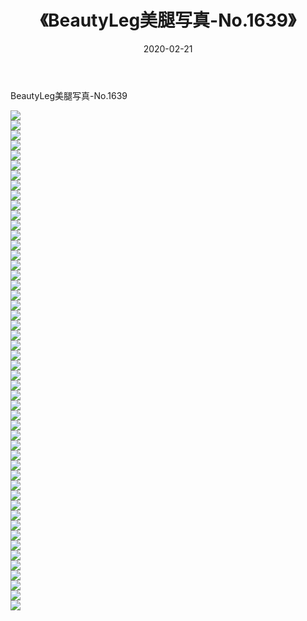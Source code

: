 ﻿---
layout: post
title:  《BeautyLeg美腿写真-No.1639》
date:   2020-02-21
img: http://img.660000.xyz/Sharelink/网络美图/2020/BeautyLeg美腿写真-No.1639/000.jpg
categories: [美女, 清纯, 唯美]
---

BeautyLeg美腿写真-No.1639

  ![](http://img.660000.xyz/Sharelink/网络美图/2020/BeautyLeg美腿写真-No.1639/001.jpg) <br> ![](http://img.660000.xyz/Sharelink/网络美图/2020/BeautyLeg美腿写真-No.1639/002.jpg) <br> ![](http://img.660000.xyz/Sharelink/网络美图/2020/BeautyLeg美腿写真-No.1639/003.jpg) <br> ![](http://img.660000.xyz/Sharelink/网络美图/2020/BeautyLeg美腿写真-No.1639/004.jpg) <br> ![](http://img.660000.xyz/Sharelink/网络美图/2020/BeautyLeg美腿写真-No.1639/005.jpg) <br> ![](http://img.660000.xyz/Sharelink/网络美图/2020/BeautyLeg美腿写真-No.1639/006.jpg) <br> ![](http://img.660000.xyz/Sharelink/网络美图/2020/BeautyLeg美腿写真-No.1639/007.jpg) <br> ![](http://img.660000.xyz/Sharelink/网络美图/2020/BeautyLeg美腿写真-No.1639/008.jpg) <br> ![](http://img.660000.xyz/Sharelink/网络美图/2020/BeautyLeg美腿写真-No.1639/009.jpg) <br> ![](http://img.660000.xyz/Sharelink/网络美图/2020/BeautyLeg美腿写真-No.1639/010.jpg) <br> ![](http://img.660000.xyz/Sharelink/网络美图/2020/BeautyLeg美腿写真-No.1639/011.jpg) <br> ![](http://img.660000.xyz/Sharelink/网络美图/2020/BeautyLeg美腿写真-No.1639/012.jpg) <br> ![](http://img.660000.xyz/Sharelink/网络美图/2020/BeautyLeg美腿写真-No.1639/013.jpg) <br> ![](http://img.660000.xyz/Sharelink/网络美图/2020/BeautyLeg美腿写真-No.1639/014.jpg) <br> ![](http://img.660000.xyz/Sharelink/网络美图/2020/BeautyLeg美腿写真-No.1639/015.jpg) <br> ![](http://img.660000.xyz/Sharelink/网络美图/2020/BeautyLeg美腿写真-No.1639/016.jpg) <br> ![](http://img.660000.xyz/Sharelink/网络美图/2020/BeautyLeg美腿写真-No.1639/017.jpg) <br> ![](http://img.660000.xyz/Sharelink/网络美图/2020/BeautyLeg美腿写真-No.1639/018.jpg) <br> ![](http://img.660000.xyz/Sharelink/网络美图/2020/BeautyLeg美腿写真-No.1639/019.jpg) <br> ![](http://img.660000.xyz/Sharelink/网络美图/2020/BeautyLeg美腿写真-No.1639/020.jpg) <br> ![](http://img.660000.xyz/Sharelink/网络美图/2020/BeautyLeg美腿写真-No.1639/021.jpg) <br> ![](http://img.660000.xyz/Sharelink/网络美图/2020/BeautyLeg美腿写真-No.1639/022.jpg) <br> ![](http://img.660000.xyz/Sharelink/网络美图/2020/BeautyLeg美腿写真-No.1639/023.jpg) <br> ![](http://img.660000.xyz/Sharelink/网络美图/2020/BeautyLeg美腿写真-No.1639/024.jpg) <br> ![](http://img.660000.xyz/Sharelink/网络美图/2020/BeautyLeg美腿写真-No.1639/025.jpg) <br> ![](http://img.660000.xyz/Sharelink/网络美图/2020/BeautyLeg美腿写真-No.1639/026.jpg) <br> ![](http://img.660000.xyz/Sharelink/网络美图/2020/BeautyLeg美腿写真-No.1639/027.jpg) <br> ![](http://img.660000.xyz/Sharelink/网络美图/2020/BeautyLeg美腿写真-No.1639/028.jpg) <br> ![](http://img.660000.xyz/Sharelink/网络美图/2020/BeautyLeg美腿写真-No.1639/029.jpg) <br> ![](http://img.660000.xyz/Sharelink/网络美图/2020/BeautyLeg美腿写真-No.1639/030.jpg) <br> ![](http://img.660000.xyz/Sharelink/网络美图/2020/BeautyLeg美腿写真-No.1639/031.jpg) <br> ![](http://img.660000.xyz/Sharelink/网络美图/2020/BeautyLeg美腿写真-No.1639/032.jpg) <br> ![](http://img.660000.xyz/Sharelink/网络美图/2020/BeautyLeg美腿写真-No.1639/033.jpg) <br> ![](http://img.660000.xyz/Sharelink/网络美图/2020/BeautyLeg美腿写真-No.1639/034.jpg) <br> ![](http://img.660000.xyz/Sharelink/网络美图/2020/BeautyLeg美腿写真-No.1639/035.jpg) <br> ![](http://img.660000.xyz/Sharelink/网络美图/2020/BeautyLeg美腿写真-No.1639/036.jpg) <br> ![](http://img.660000.xyz/Sharelink/网络美图/2020/BeautyLeg美腿写真-No.1639/037.jpg) <br> ![](http://img.660000.xyz/Sharelink/网络美图/2020/BeautyLeg美腿写真-No.1639/038.jpg) <br> ![](http://img.660000.xyz/Sharelink/网络美图/2020/BeautyLeg美腿写真-No.1639/039.jpg) <br> ![](http://img.660000.xyz/Sharelink/网络美图/2020/BeautyLeg美腿写真-No.1639/040.jpg) <br> ![](http://img.660000.xyz/Sharelink/网络美图/2020/BeautyLeg美腿写真-No.1639/041.jpg) <br> ![](http://img.660000.xyz/Sharelink/网络美图/2020/BeautyLeg美腿写真-No.1639/042.jpg) <br> ![](http://img.660000.xyz/Sharelink/网络美图/2020/BeautyLeg美腿写真-No.1639/043.jpg) <br> ![](http://img.660000.xyz/Sharelink/网络美图/2020/BeautyLeg美腿写真-No.1639/044.jpg) <br> ![](http://img.660000.xyz/Sharelink/网络美图/2020/BeautyLeg美腿写真-No.1639/045.jpg) <br> ![](http://img.660000.xyz/Sharelink/网络美图/2020/BeautyLeg美腿写真-No.1639/046.jpg) <br> ![](http://img.660000.xyz/Sharelink/网络美图/2020/BeautyLeg美腿写真-No.1639/047.jpg) <br> ![](http://img.660000.xyz/Sharelink/网络美图/2020/BeautyLeg美腿写真-No.1639/048.jpg) <br> ![](http://img.660000.xyz/Sharelink/网络美图/2020/BeautyLeg美腿写真-No.1639/049.jpg) <br> ![](http://img.660000.xyz/Sharelink/网络美图/2020/BeautyLeg美腿写真-No.1639/050.jpg) <br>
